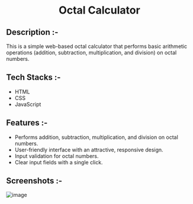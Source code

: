 # <p align="center">Octal Calculator</p>

## Description :-

This is a simple web-based octal calculator that performs basic arithmetic operations (addition, subtraction, multiplication, and division) on octal numbers.

## Tech Stacks :-

- HTML
- CSS
- JavaScript

## Features :-

- Performs addition, subtraction, multiplication, and division on octal numbers.
- User-friendly interface with an attractive, responsive design.
- Input validation for octal numbers.
- Clear input fields with a single click.

## Screenshots :-

![image](https://github.com/user-attachments/assets/57b1d230-197f-46f8-aff8-160198a67dfd)
